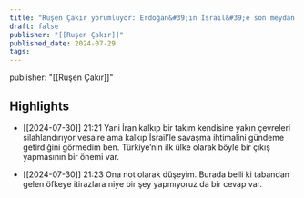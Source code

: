 ```yaml
---
title: "Ruşen Çakır yorumluyor: Erdoğan&#39;ın İsrail&#39;e son meydan okumasının anlamı"
draft: false
publisher: "[[Ruşen Çakır]]"
published_date: 2024-07-29
tags:
---
```

publisher: "[[Ruşen Çakır]]"


## Highlights
* [[2024-07-30]] 21:21  Yani İran kalkıp bir takım kendisine yakın çevreleri silahlandırıyor vesaire ama kalkıp İsrail’le savaşma ihtimalini gündeme getirdiğini görmedim ben. Türkiye’nin ilk ülke olarak böyle bir çıkış yapmasının bir önemi var.

* [[2024-07-30]] 21:23  Ona not olarak düşeyim. Burada belli ki tabandan gelen öfkeye itirazlara niye bir şey yapmıyoruz da bir cevap var.

